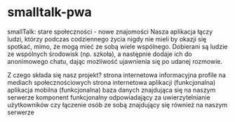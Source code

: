 # smalltalk-pwa
smallTalk: stare społeczności - nowe znajomości
Nasza aplikacja łączy ludzi, którzy podczas codziennego życia nigdy nie mieli by okazji się spotkać, mimo, że mogą mieć ze sobą wiele wspólnego. Dobierani są ludzie ze wspólnych środowisk (np. szkoła), a następnie dodaje ich do anonimowego chatu, dając możliwość ujawnienia się po udanej rozmowie.

Z czego składa się nasz projekt?
 strona internetowa informacyjna
 profile na mediach społecznościowych
 strona internetowa aplikacji (funkcjonalna)
 aplikacja mobilna (funkcjonalna)
 baza danych znajdująca się na naszym serwerze
 komponent funkcjonalny odpowiadający za uwierzytelnianie użytkowników czy łączenie osób ze sobą znajdujący się również na naszym serwerze
